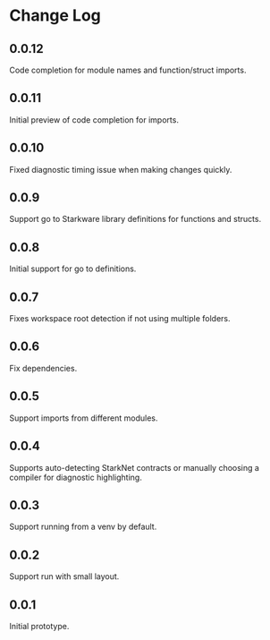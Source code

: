 # Change Log

## 0.0.12

Code completion for module names and function/struct imports.

## 0.0.11

Initial preview of code completion for imports.

## 0.0.10

Fixed diagnostic timing issue when making changes quickly.

## 0.0.9

Support go to Starkware library definitions for functions and structs.

## 0.0.8

Initial support for go to definitions.

## 0.0.7

Fixes workspace root detection if not using multiple folders.

## 0.0.6

Fix dependencies.

## 0.0.5

Support imports from different modules.

## 0.0.4

Supports auto-detecting StarkNet contracts or manually choosing a compiler for diagnostic highlighting.

## 0.0.3

Support running from a venv by default.

## 0.0.2

Support run with small layout.

## 0.0.1

Initial prototype.
